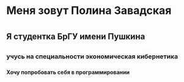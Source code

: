 # Меня зовут Полина Завадская  <h1>
## Я студентка БрГУ имени Пушкина <h2>
### учусь на специальности экономическая кибернетика <h3>
#### Хочу попробовать себя в программировании <h4>